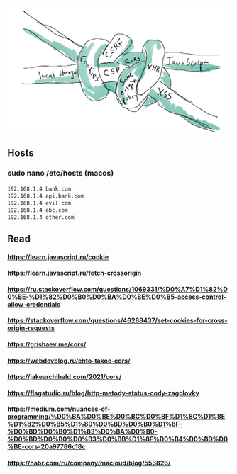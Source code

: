 ![img](./preview.png)

## Hosts
### sudo nano /etc/hosts (macos)
```
192.168.1.4 bank.com
192.168.1.4 api.bank.com
192.168.1.4 evil.com
192.168.1.4 abc.com
192.168.1.4 other.com
```

## Read
#### https://learn.javascript.ru/cookie
#### https://learn.javascript.ru/fetch-crossorigin
#### https://ru.stackoverflow.com/questions/1069331/%D0%A7%D1%82%D0%BE-%D1%82%D0%B0%D0%BA%D0%BE%D0%B5-access-control-allow-credentials
#### https://stackoverflow.com/questions/46288437/set-cookies-for-cross-origin-requests
#### https://grishaev.me/cors/
#### https://webdevblog.ru/chto-takoe-cors/
#### https://jakearchibald.com/2021/cors/
#### https://flagstudio.ru/blog/http-metody-status-cody-zagolovky
#### https://medium.com/nuances-of-programming/%D0%BA%D0%BE%D0%BC%D0%BF%D1%8C%D1%8E%D1%82%D0%B5%D1%80%D0%BD%D0%B0%D1%8F-%D0%BD%D0%B0%D1%83%D0%BA%D0%B0-%D0%BD%D0%B0%D0%B3%D0%BB%D1%8F%D0%B4%D0%BD%D0%BE-cors-20a97786c18c
#### https://habr.com/ru/company/macloud/blog/553826/
